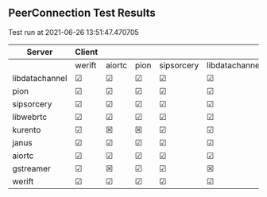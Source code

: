 ## PeerConnection Test Results
Test run at 2021-06-26 13:51:47.470705

| Server      | Client      |             |             |             |             |
|-------------|-------------|-------------|-------------|-------------|-------------|
|             | werift      | aiortc      | pion        | sipsorcery  | libdatachannel|
| libdatachannel| &#9745;     | &#9745;     | &#9745;     | &#9745;     | &#9745;     |
| pion        | &#9745;     | &#9745;     | &#9745;     | &#9745;     | &#9745;     |
| sipsorcery  | &#9745;     | &#9745;     | &#9745;     | &#9745;     | &#9745;     |
| libwebrtc   | &#9745;     | &#9745;     | &#9745;     | &#9745;     | &#9745;     |
| kurento     | &#9745;     | &#x2612;    | &#x2612;    | &#9745;     | &#9745;     |
| janus       | &#9745;     | &#9745;     | &#9745;     | &#9745;     | &#9745;     |
| aiortc      | &#9745;     | &#9745;     | &#9745;     | &#9745;     | &#9745;     |
| gstreamer   | &#9745;     | &#x2612;    | &#9745;     | &#9745;     | &#x2612;    |
| werift      | &#9745;     | &#9745;     | &#9745;     | &#9745;     | &#9745;     |
